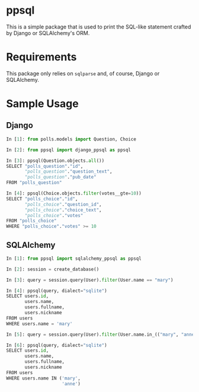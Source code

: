 # ppsql

This is a simple package that is used to print the SQL-like statement crafted by Django or SQLAlchemy's ORM.

# Requirements

This package only relies on `sqlparse` and, of course, Django or SQLAlchemy.

# Sample Usage

## Django
```python
In [1]: from polls.models import Question, Choice

In [2]: from ppsql import django_ppsql as ppsql

In [3]: ppsql(Question.objects.all())
SELECT "polls_question"."id",
       "polls_question"."question_text",
       "polls_question"."pub_date"
FROM "polls_question"

In [4]: ppsql(Choice.objects.filter(votes__gte=10))
SELECT "polls_choice"."id",
       "polls_choice"."question_id",
       "polls_choice"."choice_text",
       "polls_choice"."votes"
FROM "polls_choice"
WHERE "polls_choice"."votes" >= 10
```

## SQLAlchemy
```python
In [1]: from ppsql import sqlalchemy_ppsql as ppsql

In [2]: session = create_database()

In [3]: query = session.query(User).filter(User.name == "mary")

In [4]: ppsql(query, dialect="sqlite")
SELECT users.id,
       users.name,
       users.fullname,
       users.nickname
FROM users
WHERE users.name = 'mary'

In [5]: query = session.query(User).filter(User.name.in_(("mary", "anne")))

In [6]: ppsql(query, dialect="sqlite")
SELECT users.id,
       users.name,
       users.fullname,
       users.nickname
FROM users
WHERE users.name IN ('mary',
                     'anne')
```
